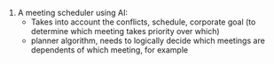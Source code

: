 1. A meeting scheduler using AI: 
	- Takes into account the conflicts, schedule, corporate goal (to determine which meeting takes priority over which)
	- planner algorithm, needs to logically decide which meetings are dependents of which meeting, for example